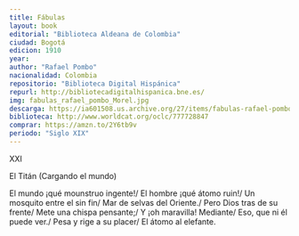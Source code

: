 ```yaml
---
title: Fábulas
layout: book
editorial: "Biblioteca Aldeana de Colombia"
ciudad: Bogotá
edicion: 1910
year: 
author: "Rafael Pombo"
nacionalidad: Colombia
repositorio: "Biblioteca Digital Hispánica"
repurl: http://bibliotecadigitalhispanica.bne.es/
img: fabulas_rafael_pombo_Morel.jpg
descarga: https://ia601508.us.archive.org/27/items/fabulas-rafael-pombo/Fabulas-Rafael-Pombo.pdf
biblioteca: http://www.worldcat.org/oclc/777728847
comprar: https://amzn.to/2Y6tb9v
periodo: "Siglo XIX"
---
```

 
XXI

El Titán
(Cargando el mundo)

El mundo ¡qué mounstruo ingente!/ 
El hombre ¡qué átomo ruin!/ 
Un mosquito entre el sin fin/ 
Mar de selvas del Oriente./ 
Pero Dios tras de su frente/ 
Mete una chispa pensante;/ 
Y ¡oh maravilla! Mediante/ 
Eso, que ni él puede ver./ 
Pesa y rige a su placer/ 
El átomo al elefante.
